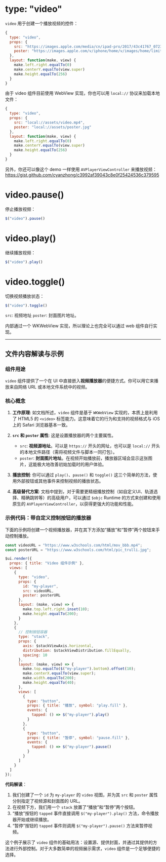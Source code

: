 # type: "video"

`video` 用于创建一个播放视频的控件：

```js
{
  type: "video",
  props: {
    src: "https://images.apple.com/media/cn/ipad-pro/2017/43c41767_0723_4506_889f_0180acc13482/films/feature/ipad-pro-feature-cn-20170605_1280x720h.mp4",
    poster: "https://images.apple.com/v/iphone/home/v/images/home/limited_edition/iphone_7_product_red_large_2x.jpg"
  },
  layout: function(make, view) {
    make.left.right.equalTo(0)
    make.centerY.equalTo(view.super)
    make.height.equalTo(256)
  }
}
```

由于 video 组件目前使用 WebView 实现，你也可以用 `local://` 协议来加载本地文件：

```js
{
  type: "video",
  props: {
    src: "local://assets/video.mp4",
    poster: "local://assets/poster.jpg"
  },
  layout: function(make, view) {
    make.left.right.equalTo(0)
    make.centerY.equalTo(view.super)
    make.height.equalTo(256)
  }
}
```

另外，你还可以像这个 demo 一样使用 `AVPlayerViewController` 来播放视频：https://gist.github.com/cyanzhong/c3992af39043c8e0f25424536c379595

# video.pause()

停止播放视频：

```js
$("video").pause()
```

# video.play()

继续播放视频：

```js
$("video").play()
```

# video.toggle()

切换视频播放状态：

```js
$("video").toggle()
```

`src`: 视频地址 `poster`: 封面图片地址。

内部通过一个 WKWebView 实现，所以理论上也完全可以通过 web 组件自行实现。

---

## 文件内容解读与示例

### 组件用途

`video` 组件提供了一个在 UI 中直接嵌入**视频播放器**的便捷方式。你可以用它来播放来自网络 URL 或本地文件系统中的视频。

### 核心概念

1.  **工作原理**: 如文档所述，`video` 组件是基于 `WKWebView` 实现的，本质上是利用了 HTML5 的 `<video>` 标签能力。这意味着它的行为和支持的视频格式与 iOS 上的 Safari 浏览器基本一致。

2.  **`src` 和 `poster` 属性**: 这是设置播放器的两个主要属性。
    - `src`: **视频源地址**。可以是 `https://` 开头的网址，也可以是 `local://` 开头的本地文件路径（需将视频文件与脚本一同打包）。
    - `poster`: **封面图片地址**。在视频开始播放前，播放器区域会显示这张图片，这能极大地改善初始加载时的用户体验。

3.  **播放控制**: 你可以通过 `play()`、`pause()` 和 `toggle()` 这三个简单的方法，使用外部按钮或其他事件来控制视频的播放状态。

4.  **高级替代方案**: 文档中提到，对于需要更精细播放控制（如自定义UI、轨道选择、精确跳转等）的高级用户，可以通过 `$objc` Runtime 的方式来创建和使用原生的 `AVPlayerViewController`，以获得更强大的功能和性能。

### 示例代码：带自定义控制按钮的播放器

下面的示例将创建一个视频播放器，并在其下方添加“播放”和“暂停”两个按钮来手动控制播放。

```javascript
const videoURL = "https://www.w3schools.com/html/mov_bbb.mp4";
const posterURL = "https://www.w3schools.com/html/pic_trulli.jpg";

$ui.render({
  props: { title: "Video 组件示例" },
  views: [
    {
      type: "video",
      props: {
        id: "my-player",
        src: videoURL,
        poster: posterURL
      },
      layout: (make, view) => {
        make.top.left.right.inset(10);
        make.height.equalTo(200);
      }
    },
    {
      // 控制按钮容器
      type: "stack",
      props: {
        axis: $stackViewAxis.horizontal,
        distribution: $stackViewDistribution.fillEqually,
        spacing: 10
      },
      layout: (make, view) => {
        make.top.equalTo($("my-player").bottom).offset(10);
        make.centerX.equalTo(view.super);
        make.width.equalTo(200);
        make.height.equalTo(40);
      },
      views: [
        {
          type: "button",
          props: { title: "播放", symbol: "play.fill" },
          events: {
            tapped: () => $("my-player").play()
          }
        },
        {
          type: "button",
          props: { title: "暂停", symbol: "pause.fill" },
          events: {
            tapped: () => $("my-player").pause()
          }
        }
      ]
    }
  ]
});
```

**代码解读**：

1.  我们创建了一个 `id` 为 `my-player` 的 `video` 视图，并为其 `src` 和 `poster` 属性分别指定了视频源和封面图的 URL。
2.  在视频下方，我们用一个 `stack` 放置了“播放”和“暂停”两个按钮。
3.  “播放”按钮的 `tapped` 事件直接调用 `$("my-player").play()` 方法，命令播放器开始或继续播放。
4.  “暂停”按钮的 `tapped` 事件则调用 `$("my-player").pause()` 方法来暂停视频。

这个例子展示了 `video` 组件的基础用法：设置源、提供封面，并通过其提供的方法进行外部控制。对于大多数简单的视频展示需求，`video` 组件是一个足够便捷的选择。 
